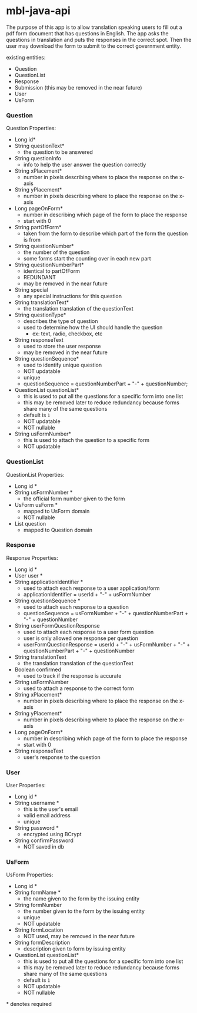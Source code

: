 # mbl-java-api

The purpose of this app is to allow translation speaking users to fill out a pdf form document that has questions in English. The app asks the questions in translation and puts the responses in the correct spot. Then the user may download the form to submit to the correct government entity.

existing entities:

- Question
- QuestionList
- Response
- Submission (this may be removed in the near future)
- User
- UsForm

### Question

Question Properties:

- Long id\*
- String questionText\*
  - the question to be answered
- String questionInfo
  - info to help the user answer the question correctly
- String xPlacement\*
  - number in pixels describing where to place the response on the x-axis
- String yPlacement\*
  - number in pixels describing where to place the response on the x-axis
- Long pageOnForm\*
  - number in describing which page of the form to place the response
  - start with 0
- String partOfForm\*
  - taken from the form to describe which part of the form the question is from
- String questionNumber\*
  - the number of the question
  - some forms start the counting over in each new part
- String questionNumberPart\*
  - identical to partOfForm
  - REDUNDANT
  - may be removed in the near future
- String special
  - any special instructions for this question
- String translationText\*
  - the translation translation of the questionText
- String questionType\*
  - describes the type of question
  - used to determine how the UI should handle the question
    - ex: text, radio, checkbox, etc
- String responseText
  - used to store the user response
  - may be removed in the near future
- String questionSequence\*
  - used to identify unique question
  - NOT updatable
  - unique
  - questionSequence = questionNumberPart + "-" + questionNumber;
- QuestionList questionList\*
  - this is used to put all the questions for a specific form into one list
  - this may be removed later to reduce redundancy because forms share many of the same questions
  - default is `1`
  - NOT updatable
  - NOT nullable
- String usFormNumber\*
  - this is used to attach the question to a specific form
  - NOT updatable

### QuestionList

QuestionList Properties:

- Long id \*
- String usFormNumber \*
  - the official form number given to the form
- UsForm usForm \*
  - mapped to UsForm domain
  - NOT nullable
- List question
  - mapped to Question domain

### Response

Response Properties:

- Long id \*
- User user \*
- String applicationIdentifier \*
  - used to attach each response to a user application/form
  - applicationIdentifier = userId + "-" + usFormNumber
- String questionSequence \*
  - used to attach each response to a question
  - questionSequence = usFormNumber + "-" + questionNumberPart + "-" + questionNumber
- String userFormQuestionResponse
  - used to attach each response to a user form question
  - user is only allowed one response per question
  - userFormQuestionResponse = userId + "-" + usFormNumber + "-" + questionNumberPart + "-" + questionNumber
- String translationText
  - the translation translation of the questionText
- Boolean confirmed
  - used to track if the response is accurate
- String usFormNumber
  - used to attach a response to the correct form
- String xPlacement\*
  - number in pixels describing where to place the response on the x-axis
- String yPlacement\*
  - number in pixels describing where to place the response on the x-axis
- Long pageOnForm\*
  - number in describing which page of the form to place the response
  - start with 0
- String responseText
  - user's response to the question

### User

User Properties:

- Long id \*
- String username \*
  - this is the user's email
  - valid email address
  - unique
- String password \*
  - encrypted using BCrypt
- String confirmPassword
  - NOT saved in db

### UsForm

UsForm Properties:

- Long id \*
- String formName \*
  - the name given to the form by the issuing entity
- String formNumber
  - the number given to the form by the issuing entity
  - unique
  - NOT updatable
- String formLocation
  - NOT used, may be removed in the near future
- String formDescription
  - description given to form by issuing entity
- QuestionList questionList\*
  - this is used to put all the questions for a specific form into one list
  - this may be removed later to reduce redundancy because forms share many of the same questions
  - default is `1`
  - NOT updatable
  - NOT nullable

\* denotes required
